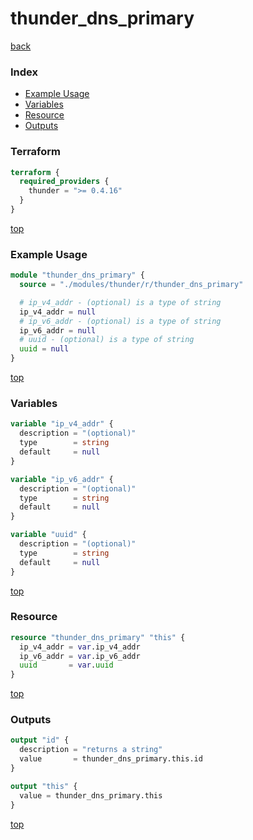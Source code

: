 # thunder_dns_primary

[back](../thunder.md)

### Index

- [Example Usage](#example-usage)
- [Variables](#variables)
- [Resource](#resource)
- [Outputs](#outputs)

### Terraform

```terraform
terraform {
  required_providers {
    thunder = ">= 0.4.16"
  }
}
```

[top](#index)

### Example Usage

```terraform
module "thunder_dns_primary" {
  source = "./modules/thunder/r/thunder_dns_primary"

  # ip_v4_addr - (optional) is a type of string
  ip_v4_addr = null
  # ip_v6_addr - (optional) is a type of string
  ip_v6_addr = null
  # uuid - (optional) is a type of string
  uuid = null
}
```

[top](#index)

### Variables

```terraform
variable "ip_v4_addr" {
  description = "(optional)"
  type        = string
  default     = null
}

variable "ip_v6_addr" {
  description = "(optional)"
  type        = string
  default     = null
}

variable "uuid" {
  description = "(optional)"
  type        = string
  default     = null
}
```

[top](#index)

### Resource

```terraform
resource "thunder_dns_primary" "this" {
  ip_v4_addr = var.ip_v4_addr
  ip_v6_addr = var.ip_v6_addr
  uuid       = var.uuid
}
```

[top](#index)

### Outputs

```terraform
output "id" {
  description = "returns a string"
  value       = thunder_dns_primary.this.id
}

output "this" {
  value = thunder_dns_primary.this
}
```

[top](#index)